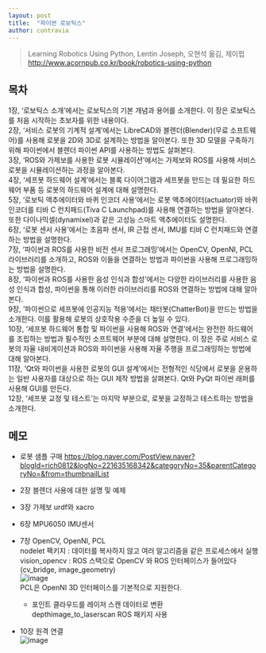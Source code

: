 ```yaml
---
layout: post
title:  "파이썬 로보틱스"
author: contravia
---  
```


> Learning Robotics Using Python, Lentin Joseph, 오현석 옮김, 제이펍  
> http://www.acornpub.co.kr/book/robotics-using-python

## 목차    
1장, ‘로보틱스 소개’에서는 로보틱스의 기본 개념과 용어를 소개한다. 이 장은 로보틱스를 처음 시작하는 초보자를 위한 내용이다.  
2장, ‘서비스 로봇의 기계적 설계’에서는 LibreCAD와 블렌더(Blender)(무료 소프트웨어)를 사용해 로봇을 2D와 3D로 설계하는 방법을 알아본다. 또한 3D 모델을 구축하기 위해 파이썬에서 블렌더 파이썬 API를 사용하는 방법도 살펴본다.  
3장, ‘ROS와 가제보를 사용한 로봇 시뮬레이션’에서는 가제보와 ROS를 사용해 서비스 로봇을 시뮬레이션하는 과정을 알아본다.  
4장, ‘세프봇 하드웨어 설계’에서는 블록 다이어그램과 세프봇을 만드는 데 필요한 하드웨어 부품 등 로봇의 하드웨어 설계에 대해 설명한다.  
5장, ‘로보틱 액추에이터와 바퀴 인코더 사용’에서는 로봇 액추에이터(actuator)와 바퀴 인코더를 티바 C 런치패드(Tiva C Launchpad)를 사용해 연결하는 방법을 알아본다. 또한 다이나믹셀(dynamixel)과 같은 고성능 스마트 액추에이터도 설명한다.  
6장, ‘로봇 센서 사용’에서는 초음파 센서, IR 근접 센서, IMU를 티바 C 런치패드와 연결하는 방법을 설명한다.  
7장, ‘파이썬과 ROS를 사용한 비전 센서 프로그래밍’에서는 OpenCV, OpenNI, PCL 라이브러리를 소개하고, ROS와 이들을 연결하는 방법과 파이썬을 사용해 프로그래밍하는 방법을 설명한다.  
8장, ‘파이썬과 ROS를 사용한 음성 인식과 합성’에서는 다양한 라이브러리를 사용한 음성 인식과 합성, 파이썬을 통해 이러한 라이브러리를 ROS와 연결하는 방법에 대해 알아본다.  
9장, ‘파이썬으로 세프봇에 인공지능 적용’에서는 채터봇(ChatterBot)을 만드는 방법을 소개한다. 이를 활용해 로봇의 상호작용 수준을 더 높일 수 있다.  
10장, ‘세프봇 하드웨어 통합 및 파이썬을 사용해 ROS와 연결’에서는 완전한 하드웨어를 조립하는 방법과 필수적인 소프트웨어 부분에 대해 설명한다. 이 장은 주로 서비스 로봇의 자율 내비게이션과 ROS와 파이썬을 사용해 자율 주행을 프로그래밍하는 방법에 대해 알아본다.  
11장, ‘Qt와 파이썬을 사용한 로봇의 GUI 설계’에서는 전형적인 식당에서 로봇을 운용하는 일반 사용자를 대상으로 하는 GUI 제작 방법을 살펴본다. Qt와 PyQt 파이썬 래퍼를 사용해 GUI를 만든다.  
12장, ‘세프봇 교정 및 테스트’는 마지막 부분으로, 로봇을 교정하고 테스트하는 방법을 소개한다.  

## 메모  

- 로봇 샘플 구매 https://blog.naver.com/PostView.naver?blogId=rich0812&logNo=221635168342&categoryNo=35&parentCategoryNo=&from=thumbnailList  

- 2장 블렌더 사용에 대한 설명 및 예제  
- 3장 가제보 urdf와 xacro  
- 6장 MPU6050 IMU센서  
- 7장 OpenCV, OpenNI, PCL  
  nodelet 팩키지 : 데이터를 복사하지 않고 여러 알고리즘을 같은 프로세스에서 실행  
  vision_opencv : ROS 스택으로 OpenCV 와 ROS 인터페이스가 들어있다(cv_bridge, image_geometry)  
  ![image](https://user-images.githubusercontent.com/57220434/172396280-b4351e91-02d3-422d-a836-fb6440638ee4.png)  
  PCL은 OpenNI 3D 인터페이스를 기본적으로 지원한다.  
  - 포인트 클라우드를 레이저 스캔 데이터로 변환  
    depthimage_to_laserscan ROS 패키지 사용  

- 10장 원격 연결  
  ![image](https://user-images.githubusercontent.com/57220434/172401760-99bc6e11-32d1-485a-abea-7bf347cee110.png)  
  

